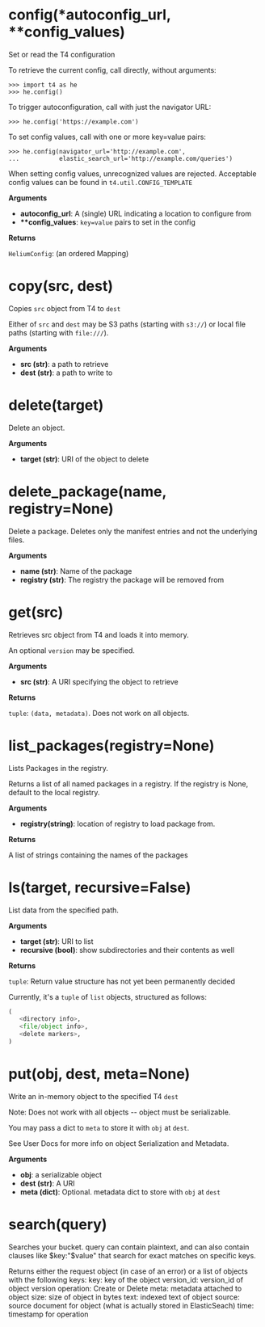 
# config(\*autoconfig\_url, \*\*config\_values)
Set or read the T4 configuration

To retrieve the current config, call directly, without arguments:

    >>> import t4 as he
    >>> he.config()

To trigger autoconfiguration, call with just the navigator URL:

    >>> he.config('https://example.com')

To set config values, call with one or more key=value pairs:

    >>> he.config(navigator_url='http://example.com',
    ...           elastic_search_url='http://example.com/queries')

When setting config values, unrecognized values are rejected.  Acceptable
config values can be found in `t4.util.CONFIG_TEMPLATE`

__Arguments__

* __autoconfig_url__:  A (single) URL indicating a location to configure from
* __**config_values__:  `key=value` pairs to set in the config

__Returns__

`HeliumConfig`: (an ordered Mapping)


# copy(src, dest)

Copies ``src`` object from T4 to ``dest``

Either of ``src`` and ``dest`` may be S3 paths (starting with ``s3://``)
or local file paths (starting with ``file:///``).

__Arguments__

* __src (str)__:  a path to retrieve
* __dest (str)__:  a path to write to


# delete(target)
Delete an object.

__Arguments__

* __target (str)__:  URI of the object to delete


# delete\_package(name, registry=None)

Delete a package. Deletes only the manifest entries and not the underlying files.

__Arguments__

* __name (str)__:  Name of the package
* __registry (str)__:  The registry the package will be removed from


# get(src)
Retrieves src object from T4 and loads it into memory.

An optional ``version`` may be specified.

__Arguments__

* __src (str)__:  A URI specifying the object to retrieve

__Returns__

`tuple`: ``(data, metadata)``.  Does not work on all objects.


# list\_packages(registry=None)
Lists Packages in the registry.

Returns a list of all named packages in a registry.
If the registry is None, default to the local registry.

__Arguments__

* __registry(string)__:  location of registry to load package from.

__Returns__

A list of strings containing the names of the packages


# ls(target, recursive=False)
List data from the specified path.

__Arguments__

* __target (str)__:  URI to list
* __recursive (bool)__:  show subdirectories and their contents as well

__Returns__

`tuple`: Return value structure has not yet been permanently decided

Currently, it's a `tuple` of `list` objects, structured as follows:

```python
(
   <directory info>,
   <file/object info>,
   <delete markers>,
)
```


# put(obj, dest, meta=None)
Write an in-memory object to the specified T4 ``dest``

Note:
    Does not work with all objects -- object must be serializable.

You may pass a dict to ``meta`` to store it with ``obj`` at ``dest``.

See User Docs for more info on object Serialization and Metadata.

__Arguments__

* __obj__:  a serializable object
* __dest (str)__:  A URI
* __meta (dict)__:  Optional. metadata dict to store with ``obj`` at ``dest``


# search(query)

Searches your bucket. query can contain plaintext, and can also contain clauses
like $key:"$value" that search for exact matches on specific keys.

Returns either the request object (in case of an error) or a list of objects with the following keys:
    key: key of the object
    version_id: version_id of object version
    operation: Create or Delete
    meta: metadata attached to object
    size: size of object in bytes
    text: indexed text of object
    source: source document for object (what is actually stored in ElasticSeach)
    time: timestamp for operation

